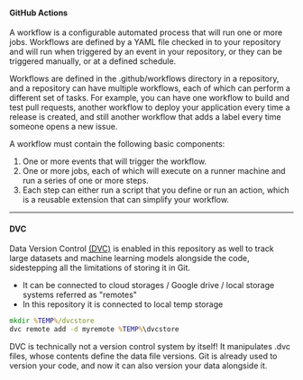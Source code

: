 #### GitHub Actions
A workflow is a configurable automated process that will run one or more jobs. Workflows are defined by a YAML file checked in to your repository and will run when triggered by an event in your repository, or they can be triggered manually, or at a defined schedule.

Workflows are defined in the .github/workflows directory in a repository, and a repository can have multiple workflows, each of which can perform a different set of tasks. For example, you can have one workflow to build and test pull requests, another workflow to deploy your application every time a release is created, and still another workflow that adds a label every time someone opens a new issue.

A workflow must contain the following basic components:
1. One or more events that will trigger the workflow.
2. One or more jobs, each of which will execute on a runner machine and run a series of one or more steps.
3. Each step can either run a script that you define or run an action, which is a reusable extension that can simplify your workflow.

---

#### DVC
Data Version Control [(DVC)](https://dvc.org/doc/start?tab=Windows-Cmd-) is enabled in this repository as well to track large datasets and machine learning models alongside the code, sidestepping all the limitations of storing it in Git.
- It can be connected to cloud storages / Google drive / local storage systems referred as "remotes"
- In this repository it is connected to local temp storage

```cmd
mkdir %TEMP%/dvcstore
dvc remote add -d myremote %TEMP%\dvcstore
```

DVC is technically not a version control system by itself! It manipulates .dvc files, whose contents define the data file versions. Git is already used to version your code, and now it can also version your data alongside it.
